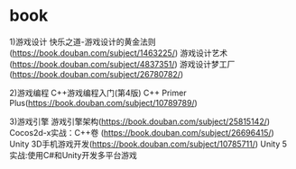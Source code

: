 # book

1)游戏设计
快乐之道-游戏设计的黄金法则(https://book.douban.com/subject/1463225/)
游戏设计艺术(https://book.douban.com/subject/4837351/)
游戏设计梦工厂 (https://book.douban.com/subject/26780782/)


2)游戏编程
C++游戏编程入门(第4版) 
C++ Primer Plus(https://book.douban.com/subject/10789789/)

3)游戏引擎
游戏引擎架构(https://book.douban.com/subject/25815142/)
Cocos2d-x实战：C++卷 (https://book.douban.com/subject/26696415/)
Unity 3D手机游戏开发(https://book.douban.com/subject/10785711/)
Unity 5实战:使用C#和Unity开发多平台游戏

